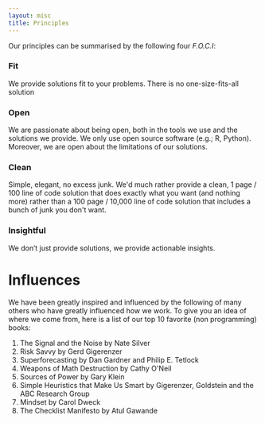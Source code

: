 ```yaml
---
layout: misc
title: Principles
---
```


Our principles can be summarised by the following four *F.O.C.I*:

### Fit

We provide solutions fit to your problems. There is no one-size-fits-all solution

### Open

We are passionate about being open, both in the tools we use and the solutions we provide. We only use open source software (e.g.; R, Python). Moreover, we are open about the limitations of our solutions.

### Clean

Simple, elegant, no excess junk. We'd much rather provide a clean, 1 page / 100 line of code solution that does exactly what you want (and nothing more) rather than a 100 page / 10,000 line of code solution that includes a bunch of junk you don't want.

### Insightful

We don’t just provide solutions, we provide actionable insights.

# Influences

We have been greatly inspired and influenced by the following of many others who have greatly influenced how we work. To give you an idea of where we come from, here is a list of our top 10 favorite (non programming) books:

1. The Signal and the Noise by Nate Silver
2. Risk Savvy by Gerd Gigerenzer
3. Superforecasting by Dan Gardner and Philip E. Tetlock
4. Weapons of Math Destruction by Cathy O'Neil
5. Sources of Power by Gary Klein
6. Simple Heuristics that Make Us Smart by Gigerenzer, Goldstein and the ABC Research Group
7. Mindset by Carol Dweck
8. The Checklist Manifesto by Atul Gawande
